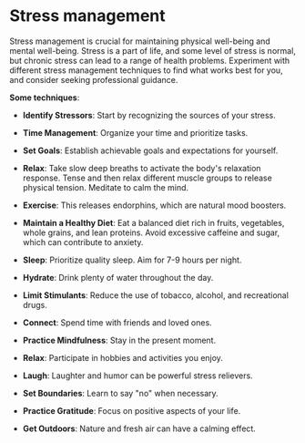 # Stress management

Stress management is crucial for maintaining physical well-being and mental well-being. Stress is a part of life, and some level of stress is normal, but chronic stress can lead to a range of health problems. Experiment with different stress management techniques to find what works best for you, and consider seeking professional guidance.

**Some techniques**:

* **Identify Stressors**: Start by recognizing the sources of your stress.

* **Time Management**: Organize your time and prioritize tasks.

* **Set Goals**: Establish achievable goals and expectations for yourself.

* **Relax**: Take slow deep breaths to activate the body's relaxation response. Tense and then relax different muscle groups to release physical tension. Meditate to calm the mind.

* **Exercise**: This releases endorphins, which are natural mood boosters.

* **Maintain a Healthy Diet**: Eat a balanced diet rich in fruits, vegetables, whole grains, and lean proteins. Avoid excessive caffeine and sugar, which can contribute to anxiety.

* **Sleep**: Prioritize quality sleep. Aim for 7-9 hours per night.

* **Hydrate**: Drink plenty of water throughout the day.

* **Limit Stimulants**: Reduce the use of tobacco, alcohol, and recreational drugs.

* **Connect**: Spend time with friends and loved ones.

* **Practice Mindfulness**: Stay in the present moment.

* **Relax**: Participate in hobbies and activities you enjoy.

* **Laugh**: Laughter and humor can be powerful stress relievers.

* **Set Boundaries**: Learn to say "no" when necessary.
  
* **Practice Gratitude**: Focus on positive aspects of your life.

* **Get Outdoors**: Nature and fresh air can have a calming effect.
